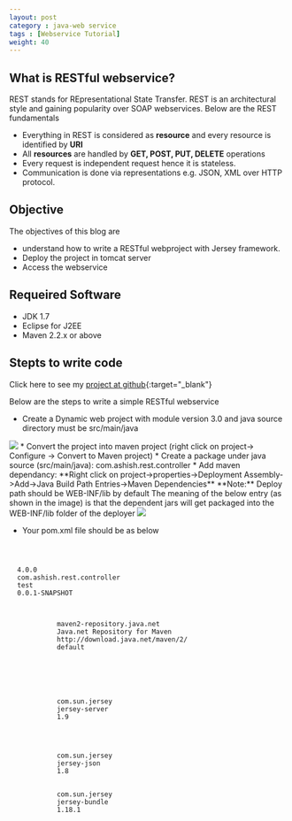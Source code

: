 ```yaml
---
layout: post
category : java-web service
tags : [Webservice Tutorial]
weight: 40
---
```


## What is RESTful webservice?

REST stands for REpresentational State Transfer. REST is an architectural style and gaining popularity over SOAP webservices.
Below are the REST fundamentals


* Everything in REST is considered as **resource** and every resource is identified by **URI**
* All **resources** are handled by **GET, POST, PUT, DELETE** operations
* Every request is independent request hence it is stateless.
* Communication is done via representations e.g. JSON, XML over HTTP protocol.

##  Objective

The objectives of this blog are 

 * understand how to write a RESTful webproject with Jersey framework.
 * Deploy the project in tomcat server
 * Access the webservice

## Requeired Software


 * JDK 1.7
 * Eclipse for J2EE
 * Maven 2.2.x or above
  
## Stepts to write code

Click here to see my [project at github](https://github.com/ashismo/repositoryForMyBlog/tree/master/webservices/RestfulWebservice){:target="_blank"}

Below are the steps to write a simple RESTful webservice


 * Create a Dynamic web project with module version 3.0 and java source directory must be src/main/java
 <img src="https://cloud.githubusercontent.com/assets/11231867/7675333/d7042918-fd54-11e4-9a7f-9fb944562a91.png"/>
 * Convert the project into maven project (right click on project-> Configure -> Convert to Maven project)
 * Create a package under java source (src/main/java): com.ashish.rest.controller
 * Add maven dependancy: **Right click on project->properties->Deployment Assembly->Add->Java Build Path Entries->Maven Dependencies**
**Note:** Deploy path should be WEB-INF/lib by default
The meaning of the below entry (as shown in the image) is that the dependent jars will get packaged into the WEB-INF/lib folder of the deployer  

<img src="https://cloud.githubusercontent.com/assets/11231867/7606640/5e2a367a-f978-11e4-98ad-4a582769b338.png"/>
 
 * Your pom.xml file should be as below

<pre class="prettyprint highlight"><code class="language-xml" data-lang="xml">

<project xmlns="http://maven.apache.org/POM/4.0.0" xmlns:xsi="http://www.w3.org/2001/XMLSchema-instance" xsi:schemaLocation="http://maven.apache.org/POM/4.0.0 http://maven.apache.org/xsd/maven-4.0.0.xsd">
  <modelVersion>4.0.0</modelVersion>
  <groupId>com.ashish.rest.controller</groupId>
  <artifactId>test</artifactId>
  <version>0.0.1-SNAPSHOT</version>
  
  <repositories>
		<repository>
			<id>maven2-repository.java.net</id>
			<name>Java.net Repository for Maven</name>
			<url>http://download.java.net/maven/2/</url>
			<layout>default</layout>
		</repository>
	</repositories>
 
	<dependencies>
 
		<dependency>
			<groupId>com.sun.jersey</groupId>
			<artifactId>jersey-server</artifactId>
			<version>1.9</version>
		</dependency>
		
		<!--  Below two dependencies are added to support JSON response -->
 		<dependency>
		    <groupId>com.sun.jersey</groupId>
		    <artifactId>jersey-json</artifactId>
		    <version>1.8</version>
		 </dependency>
		<dependency> 
			<groupId>com.sun.jersey</groupId> 
			<artifactId>jersey-bundle</artifactId> 
			<version>1.18.1</version> 
		</dependency>
	</dependencies>
	
</project>
</code></pre>
